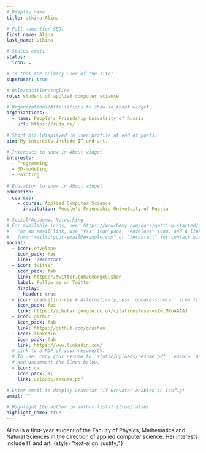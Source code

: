 ```yaml
---
# Display name
title: Utkina Alina

# Full name (for SEO)
first_name: Alina
last_name: Utkina

# Status emoji
status:
  icon: ☁️

# Is this the primary user of the site?
superuser: true

# Role/position/tagline
role: student of applied computer science  

# Organizations/Affiliations to show in About widget
organizations:
  - name: People's Friendship Univetsity of Russia 
    url: https://rudn.ru/

# Short bio (displayed in user profile at end of posts)
bio: My interests include IT and art.

# Interests to show in About widget
interests:
  - Programming
  - 3D-modeling
  - Painting
  
# Education to show in About widget
education:
  courses:
    - course: Applied Computer Science
      institution: People's Friendship Univetsity of Russia 

# Social/Academic Networking
# For available icons, see: https://wowchemy.com/docs/getting-started/page-builder/#icons
#   For an email link, use "fas" icon pack, "envelope" icon, and a link in the
#   form "mailto:your-email@example.com" or "/#contact" for contact widget.
social:
  - icon: envelope
    icon_pack: fas
    link: '/#contact'
  - icon: twitter
    icon_pack: fab
    link: https://twitter.com/GeorgeCushen
    label: Follow me on Twitter
    display:
      header: true
  - icon: graduation-cap # Alternatively, use `google-scholar` icon from `ai` icon pack
    icon_pack: fas
    link: https://scholar.google.co.uk/citations?user=sIwtMXoAAAAJ
  - icon: github
    icon_pack: fab
    link: https://github.com/gcushen
  - icon: linkedin
    icon_pack: fab
    link: https://www.linkedin.com/
  # Link to a PDF of your resume/CV.
  # To use: copy your resume to `static/uploads/resume.pdf`, enable `ai` icons in `params.yaml`,
  # and uncomment the lines below.
  - icon: cv
    icon_pack: ai
    link: uploads/resume.pdf

# Enter email to display Gravatar (if Gravatar enabled in Config)
email: ''

# Highlight the author in author lists? (true/false)
highlight_name: true
---
```


Alina is a first-year student of the Faculty of Physics, Mathematics and Natural Sciences in the direction of applied computer science. Her interests include IT and art.
{style="text-align: justify;"}
